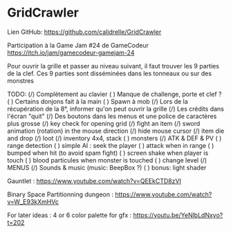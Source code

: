# GridCrawler

Lien GitHub: https://github.com/calidrelle/GridCrawler

Participation à la Game Jam #24 de GameCodeur
https://itch.io/jam/gamecodeur-gamejam-24

Pour ouvrir la grille et passer au niveau suivant, il faut trouver les 9 parties de la clef.
Ces 9 parties sont disséminées dans les tonneaux ou sur des monstres

TODO:
(/) Complètement au clavier
( ) Manque de challenge, porte et clef ?
( ) Certains donjons fait à la main
( ) Spawn à mob
(/) Lors de la récupération de la 8°, informer qu'on peut ouvrir la grille
(/) Les crédits dans l'écran "quit"
(/) Des boutons dans les menus et une police de caractères plus grosse
(/) key check for opening grid
(/) fight an item
    (/) sword animation (rotation) in the mouse direction
    (/) hide mouse cursor
(/) item die and drop
(/) loot
(/) inventory 4x4, stack
( ) monsters
    (/) ATK & DEF & PV
    ( ) range detection
    ( ) simple AI : seek the player
    ( ) attack when in range
    ( ) bumped when hit (to avoid spam fight)
    ( ) screen shake when player is touch
    ( ) blood particules when monster is touched
( ) change level
(/) MENUS
(/) Sounds & music (music: BeepBox ?)
( ) bonus: light shader

Gauntlet : https://www.youtube.com/watch?v=QEEkCTD8zVI

Binary Space Partitionning dungeon : https://www.youtube.com/watch?v=W_E93kXmHVc

For later ideas :
4 or 6 color palette for gfx : https://youtu.be/YeNlbLdNxyo?t=202
